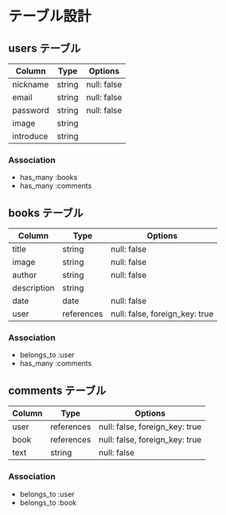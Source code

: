 # テーブル設計

## users テーブル

| Column    | Type   | Options     |
| --------- | ------ | ----------- |
| nickname  | string | null: false |
| email     | string | null: false |
| password  | string | null: false |
| image     | string |             |
| introduce | string |             |

### Association

- has_many :books
- has_many :comments


## books テーブル

| Column      | Type       | Options                        |
| ----------- | ---------- | ------------------------------ |
| title       | string     | null: false                    |
| image       | string     | null: false                    |
| author      | string     | null: false                    |
| description | string     |                                |
| date        | date       | null: false                    |
| user        | references | null: false, foreign_key: true |

### Association

- belongs_to :user
- has_many :comments


## comments テーブル

| Column | Type       | Options                        |
| ------ | ---------- | ------------------------------ |
| user   | references | null: false, foreign_key: true |
| book   | references | null: false, foreign_key: true |
| text   | string     | null: false                    |

### Association

- belongs_to :user
- belongs_to :book